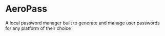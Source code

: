 # AeroPass
A local password manager built to generate and manage user passwords for any platform of their choice
